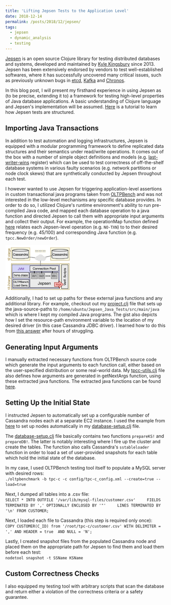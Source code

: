 ```yaml
---
title: 'Lifting Jepsen Tests to the Application Level'
date: 2018-12-14
permalink: /posts/2018/12/jepsen/
tags:
  - jepsen
  - dynamic_analysis
  - testing
---
```


[Jepsen](https://jepsen.io/) is an open source Clojure library for testing distributed databases and systems, 
developed and maintained by [Kyle Kingsbury](https://aphyr.com/) since 2013. 
Jepsen has been extensively endorsed by vendors to test well-established softwares, where it has successfully uncovered many critical issues, 
such as previously unknown bugs in [etcd](https://aphyr.com/posts/316-call-me-maybe-etcd-and-consul), 
[Kafka](https://aphyr.com/posts/293-call-me-maybe-kafka) and 
[Chronos](https://aphyr.com/posts/326-call-me-maybe-chronos).

In this blog post, I will present my firsthand experience in using Jepsen
as (to be precise, extending it to) a framework for testing high-level
properties of Java database applications. 
A basic understanding of Clojure language and Jepsen's implementation will be
assumed. [Here](https://github.com/jepsen-io/jepsen/tree/master/doc/tutorial) is a tutorial 
to learn how Jepsen tests are structured. 



Importing Java Transactions
------
In addition to test automation and logging infrastructures, Jepsen is equipped with a modular programming framework to 
define replicated data structures and their semantics under read/write operations. 
It comes out of the box with a number of simple object definitions and models (e.g. [last-writer-wins](https://en.wikipedia.org/wiki/Eventual_consistency)
register) which can be used to test correctness of off-the-shelf database systems in various faulty scenarios 
(e.g. network partitions or node clock skews) that are synthetically conducted by Jepsen throughout each test.

I however wanted to use Jepsen for triggering application-level assertions in custom transactional java 
programs taken from [OLTPBench](https://github.com/oltpbenchmark/oltpbench) and was not
interested in the low-level mechanisms any specific database provides. 
In order to do so, I utilized Clojure's runtime environment's ability to run pre-compiled Java code,
and mapped each database operation to a java function and directed Jepsen to
call them with appropriate input arguments and collect their output. 
For example, the operationMap function defined [here](https://gist.github.com/Kiarahmani/0b0409e66d3cc0d0e89a93450c126eab)
relates each Jepsen-level operation (e.g. `NO-TXN`) to to their desired frequency (e.g. 45/100) and corresponding Java function (e.g. `tpcc.NewOrder/newOrder`).






<img src="/images/jepsen.png"
     alt="Markdown Monster icon"
     class="center"
     width="40%"
     />


Additionally, I had to set up paths for these external java functions and any
additional library. For example, checkout out my [project.clj](https://gist.github.com/Kiarahmani/680e58683af6abe0b59771c4b61f32ec) 
file that sets up the java-source-paths to `/home/ubuntu/Jepsen_Java_Tests/src/main/java` which is where I kept my compiled Java programs. 
The gist also depicts how I set the resource-path environment variable to the location of
my desired driver (in this case Cassandra JDBC driver). 
I learned how to do this from [this answer](https://stackoverflow.com/questions/2404426/leiningen-how-to-add-dependencies-for-local-jars/14070422#14070422) after hours of struggling.








Generating Input Arguments
------
I manually extracted necessary functions from OLTPBench source code which generate the
input arguments to each function call, either based on the user-specified distribution or some
real-world data. 
My [tpcc-utils.clj](https://gist.github.com/Kiarahmani/0b0409e66d3cc0d0e89a93450c126eab) file also defines how 
arguments are generated in getNextArgs function, using these extracted
java functions. The extracted java functions can be found [here](https://github.com/Kiarahmani/Jepsen_Java_Tests/blob/makingTPCC/src/main/java/tpcc/Utils_tpcc.java).







Setting Up the Initial State
------
I instructed Jepsen to automatically set up a configurable number of Cassandra
nodes each at a separate EC2 instance.
I used the example from 
[here](https://github.com/riptano/jepsen/blob/cassandra/cassandra/src/cassandra/core.clj) 
to set up nodes automatically in my [database-setup.clj](https://gist.github.com/Kiarahmani/12745ee073904040d0e36eec2260b254) file.

The [database-setup.clj](https://gist.github.com/Kiarahmani/12745ee073904040d0e36eec2260b254) file basically contains two functions  `prepareKS!` and `prepareDB!`. 
The latter is notably interesting where I 
fire up the cluster and create the tables.
The function also calls Cassandra's 
`sstableloader` function  in order to load a set of user-provided
snapshots for each table which hold the initial state of the database. 


In my case, I used OLTPBench testing tool itself to populate a MySQL server with
desired rows: 
<br/>
`./oltpbenchmark -b tpc-c -c config/tpc-c_config.xml --create=true --load=true`

Next, I dumped all tables into a .csv file:
<br/>
`SELECT * INTO OUTFILE '/var/lib/mysql-files/customer.csv'     FIELDS TERMINATED BY ',' OPTIONALLY ENCLOSED BY '"'     LINES TERMINATED BY '\n' FROM CUSTOMER;`

Next, I loaded each file to Cassandra (this step is required only once):
<br/>
`COPY CUSTOMER(C_ID) from '/root/tpc-c/customer.csv' WITH DELIMITER = ',' AND HEADER = true  AND NULL = 'N';`


Lastly, I created snapshot files from the populated Cassandra node and placed them on the appropriate
path for  Jepsen to find them and load them before each test: 
<br/>
`nodetool snapshot -t SSName KSName`










Custom Correctness Checks
------
I also equipped my testing tool with arbitrary scripts that scan the database
and return either a violation of the correctness criteria or a safety guarantee.





















